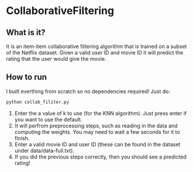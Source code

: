﻿# CollaborativeFiltering
## What is it?
It is an item-item collaborative filtering algorithm that is trained on a subset of the Netflix dataset. Given a valid user ID and movie ID it will predict the rating that the user would give the movie.
## How to run
I built everthing from scratch so no dependencies required! Just do:
```python
python collab_filiter.py
```
1. Enter the a value of k to use (for the KNN algorithm). Just press enter if you want to use the default.
2. It will perfrom preprocessing steps, such as reading in the data and computing the weights. You may need to wait a few seconds for it to finish.
3. Enter a valid movie ID and user ID (these can be found in the dataset under data/data-full.txt).
4. If you did the previous steps correctly, then you should see a predicted rating! 
